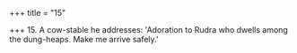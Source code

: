 +++
title = "15"

+++
15. A cow-stable he addresses: 'Adoration to Rudra who dwells among the dung-heaps. Make me arrive safely.'
